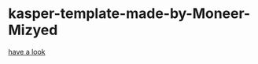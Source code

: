 # kasper-template-made-by-Moneer-Mizyed
[have a look](https://x-vneer.github.io/kasper-template-made-by-Moneer-Mizyed/)
